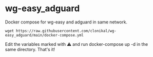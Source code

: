 # wg-easy_adguard
Docker compose for wg-easy and adguard in same network.
```
wget https://raw.githubusercontent.com/clonikal/wg-easy_adguard/main/docker-compose.yml
```
Edit the variables marked with ⚠️ and run docker-compose up -d in the same directory. That's it!
